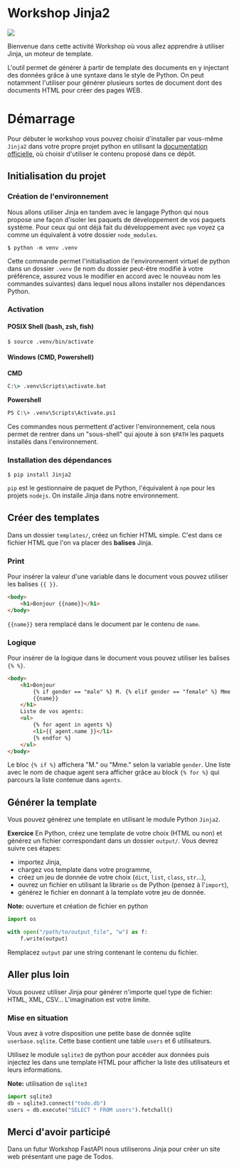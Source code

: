 # Workshop Jinja2

![](https://external-content.duckduckgo.com/iu/?u=https%3A%2F%2Fgblobscdn.gitbook.com%2Fassets%252F-MYVW6MKCi9iujNc3SK_%252F-M_e-oreKDASc0S58clo%252F-M_e1dkHEZGBPJA4S5Uq%252Fjinja-banner.jpg%3Falt%3Dmedia%26token%3Dbfe1fadd-0c7f-4fe2-9f0f-7517c3a0ed52&f=1&nofb=1&ipt=012bfb044e2ab69544304394d6125e4eb597ff85216395552f2d0a660e664bf3&ipo=images)

Bienvenue dans cette activité Workshop où vous allez apprendre à utiliser Jinja, un moteur de template.

L'outil permet de générer à partir de template des documents en y injectant des données grâce à une syntaxe dans le style de Python. On peut notamment l'utiliser pour générer plusieurs sortes de document dont des documents HTML pour créer des pages WEB.

# Démarrage

Pour débuter le workshop vous pouvez choisir d'installer par vous-même `Jinja2` dans votre propre projet python en utilisant la [documentation officielle](https://jinja.palletsprojects.com/en/3.1.x/intro/), où choisir d'utiliser le contenu proposé dans ce dépôt.

## Initialisation du projet

### Création de l'environnement
Nous allons utiliser Jinja en tandem avec le langage Python qui nous propose une façon d'isoler les paquets de développement de vos paquets système. Pour ceux qui ont déjà fait du développement avec `npm` voyez ça comme un équivalent à votre dossier `node_modules`.

```console
$ python -m venv .venv
```

Cette commande permet l'initialisation de l'environnement virtuel de python dans un dossier `.venv` (le nom du dossier peut-être modifié à votre préférence, assurez vous le modifier en accord avec le nouveau nom les commandes suivantes) dans lequel nous allons installer nos dépendances Python.

### Activation

#### POSIX Shell (bash, zsh, fish)
```console
$ source .venv/bin/activate
```

#### Windows (CMD, Powershell)

**CMD**
```cmd
C:\> .venv\Scripts\activate.bat
```
**Powershell**
```ps
PS C:\> .venv\Scripts\Activate.ps1
```

Ces commandes nous permettent d'activer l'environnement, cela nous permet de rentrer dans un "sous-shell" qui ajoute à son `$PATH` les paquets installés dans l'environnement.

### Installation des dépendances

```console
$ pip install Jinja2
```
`pip` est le gestionnaire de paquet de Python, l'équivalent à `npm` pour les projets `nodejs`. On installe Jinja dans notre environnement.

## Créer des templates

Dans un dossier `templates/`, créez un fichier HTML simple. C'est dans ce fichier HTML que l'on va placer des **balises** Jinja.

### Print
Pour insérer la valeur d'une variable dans le document vous pouvez utiliser les balises `{{ }}`.

```html
<body>
    <h1>Bonjour {{name}}</h1>
</body>
```

`{{name}}` sera remplacé dans le document par le contenu de `name`.


### Logique

Pour insérer de la logique dans le document vous pouvez utiliser les balises `{% %}`.

```html
<body>
    <h1>Bonjour
        {% if gender == "male" %} M. {% elif gender == "female" %} Mme. {% endif %}
        {{name}}
    </h1>
    Liste de vos agents:
    <ul>
        {% for agent in agents %}
        <li>{{ agent.name }}</li>
        {% endfor %}
    </ul>
</body>
```

Le bloc `{% if %}` affichera "M." ou "Mme." selon la variable `gender`.
Une liste avec le nom de chaque agent sera afficher grâce au block `{% for %}` qui parcours la liste contenue dans `agents`.

## Générer la template

Vous pouvez générez une template en utilisant le module Python `Jinja2`.

**Exercice**
En Python, créez une template de votre choix (HTML ou non) et générez un fichier correspondant dans un dossier `output/`.
Vous devrez suivre ces étapes:

- importez Jinja,
- chargez vos template dans votre programme,
- créez un jeu de donnée de votre choix (`dict`, `list`, `class`, `str`...),
- ouvrez un fichier en utilisant la librarie `os` de Python (pensez à l'`import`),
- générez le fichier en donnant à la template votre jeu de donnée.

**Note:** ouverture et création de fichier en python
```python
import os

with open("/path/to/output_file", "w") as f:
    f.write(output)
```
Remplacez `output` par une string contenant le contenu du fichier.

## Aller plus loin

Vous pouvez utiliser Jinja pour générer n'importe quel type de fichier: HTML, XML, CSV... L'imagination est votre limite.

### Mise en situation
Vous avez à votre disposition une petite base de donnée sqlite `userbase.sqlite`. Cette base contient une table `users` et 6 utilisateurs.

Utilisez le module `sqlite3` de python pour accéder aux données puis injectez les dans une template HTML pour afficher la liste des utilisateurs et leurs informations.

**Note:** utilisation de `sqlite3`
```python
import sqlite3
db = sqlite3.connect("todo.db")
users = db.execute("SELECT * FROM users").fetchall()
```

## Merci d'avoir participé
Dans un futur Workshop FastAPI nous utiliserons Jinja pour créer un site web présentant une page de Todos.
